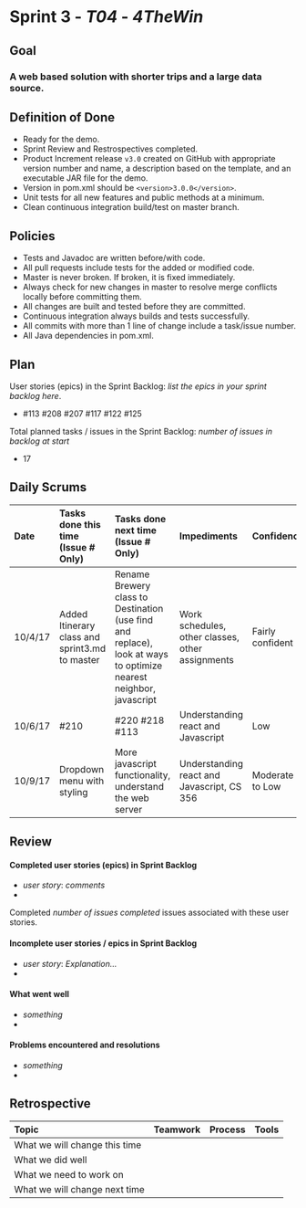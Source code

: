 # Sprint 3 - *T04* - *4TheWin*

## Goal

### A web based solution with shorter trips and a large data source.

## Definition of Done

* Ready for the demo.
* Sprint Review and Restrospectives completed.
* Product Increment release `v3.0` created on GitHub with appropriate version number and name, a description based on the template, and an executable JAR file for the demo.
* Version in pom.xml should be `<version>3.0.0</version>`.
* Unit tests for all new features and public methods at a minimum.
* Clean continuous integration build/test on master branch.

## Policies

* Tests and Javadoc are written before/with code.  
* All pull requests include tests for the added or modified code.
* Master is never broken.  If broken, it is fixed immediately.
* Always check for new changes in master to resolve merge conflicts locally before committing them.
* All changes are built and tested before they are committed.
* Continuous integration always builds and tests successfully.
* All commits with more than 1 line of change include a task/issue number.
* All Java dependencies in pom.xml.

## Plan 

User stories (epics) in the Sprint Backlog: *list the epics in your sprint backlog here*.
* #113 #208 #207 #117 #122 #125

Total planned tasks / issues in the Sprint Backlog: *number of issues in backlog at start* 
* 17

## Daily Scrums

Date | Tasks done this time (Issue # Only) | Tasks done next time (Issue # Only) | Impediments | Confidence
:--- | :--- | :--- | :--- | :---
 |10/4/17|Added Itinerary class and sprint3.md to master|Rename Brewery class to Destination (use find and replace), look at ways to optimize nearest neighbor, javascript|Work schedules, other classes, other assignments| Fairly confident
 | 10/6/17 | #210 | #220 #218 #113 | Understanding react and Javascript | Low
 | 10/9/17 | Dropdown menu with styling | More javascript functionality, understand the web server | Understanding react and Javascript, CS 356 | Moderate to Low
 

## Review

#### Completed user stories (epics) in Sprint Backlog 
* *user story*:  *comments*
* 

Completed *number of issues completed* issues associated with these user stories.

#### Incomplete user stories / epics in Sprint Backlog 
* *user story*: *Explanation...*
*

#### What went well
* *something*
*

#### Problems encountered and resolutions
* *something*
*

## Retrospective

Topic | Teamwork | Process | Tools
:--- | :--- | :--- | :---
What we will change this time |  |  | 
What we did well |  |  | 
What we need to work on |  |  |
What we will change next time |  |  | 
